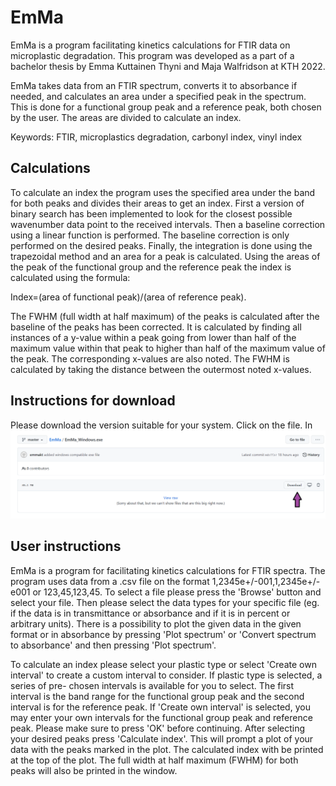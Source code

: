 # EmMa
EmMa is a program facilitating kinetics calculations for FTIR data on microplastic degradation. This program was developed
as a part of a bachelor thesis by Emma Kuttainen Thyni and Maja Walfridson at KTH 2022.

EmMa takes data from an FTIR spectrum, converts it to absorbance if needed, and calculates an area under a specified peak in the spectrum.
This is done for a functional group peak and a reference peak, both chosen by the user. The areas are divided to calculate an index. 

Keywords: FTIR, microplastics degradation, carbonyl index, vinyl index

## Calculations
To calculate an index the program uses the specified area under the band for both
peaks and divides their areas to get an index. First a version of binary search has
been implemented to look for the closest possible wavenumber data point to the
received intervals. Then a baseline correction using a linear function is performed.
The baseline correction is only performed on the desired peaks. Finally, the
integration is done using the trapezoidal method and an area for a peak is
calculated. Using the areas of the peak of the functional group and the reference
peak the index is calculated using the formula:

Index=(area of functional peak)/(area of reference peak).

The FWHM (full width at half maximum) of the peaks is calculated after the baseline
of the peaks has been corrected. It is calculated by finding all instances of a
y-value within a peak going from lower than half of the maximum value within that
peak to higher than half of the maximum value of the peak. The corresponding
x-values are also noted. The FWHM is calculated by taking the distance between the
outermost noted x-values.

## Instructions for download
Please download the version suitable for your system. Click on the file. In
![Screenshot](download_instructions.png)

## User instructions
EmMa is a program for facilitating kinetics calculations for FTIR spectra. The program
uses data from a .csv file on the format 1,2345e+/-001,1,2345e+/-e001 or 123,45,123,45.
To select a file please press the 'Browse' button and select your file. Then please
select the data types for your specific file (eg. if the data is in transmittance or
absorbance and if it is in percent or arbitrary units). There is a possibility to plot
the given data in the given format or in absorbance by pressing 'Plot spectrum' or
'Convert spectrum to absorbance' and then pressing 'Plot spectrum'.

To calculate an index please select your plastic type or select 'Create own interval'
to create a custom interval to consider. If plastic type is selected, a series of pre-
chosen intervals is available for you to select. The first interval is the band range
for the functional group peak and the second interval is for the reference peak. If
'Create own interval' is selected, you may enter your own intervals for the functional
group peak and reference peak. Please make sure to press 'OK' before continuing. After
selecting your desired peaks press 'Calculate index'. This will prompt a plot of your
data with the peaks marked in the plot. The calculated index with be printed at the
top of the plot. The full width at half maximum (FWHM) for both peaks will also be
printed in the window.

